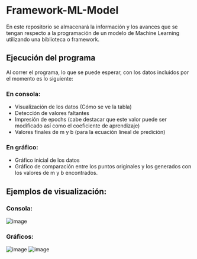 # Framework-ML-Model
En este repositorio se almacenará la información y los avances que se tengan respecto a la programación de un modelo de Machine Learning utilizando una biblioteca o framework.

## Ejecución del programa
Al correr el programa, lo que se puede esperar, con los datos incluidos por el momento es lo siguiente:
### En consola:
+ Visualización de los datos (Cómo se ve la tabla)
+ Detección de valores faltantes
+ Impresión de epochs (cabe destacar que este valor puede ser modificado así como el coeficiente de aprendizaje)
+ Valores finales de m y b (para la ecuación lineal de predición)

### En gráfico:
+ Gráfico inicial de los datos
+ Gráfico de comparación entre los puntos originales y los generados con los valores de m y b encontrados.

## Ejemplos de visualización:

### Consola:
![image](https://user-images.githubusercontent.com/69534609/189568334-f4d0948e-bc10-45b6-9d63-44697db1af8e.png)

### Gráficos:
![image](https://user-images.githubusercontent.com/69534609/189568179-6ab8f5c7-acab-4701-bb24-34774275c548.png)
![image](https://user-images.githubusercontent.com/69534609/189568303-a0ec82e6-45a3-4e36-b105-b40d65e22363.png)
